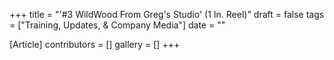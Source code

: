 +++
title = "'#3 WildWood From Greg's Studio' (1 In. Reel)"
draft = false
tags = ["Training, Updates, & Company Media"]
date = ""

[Article]
contributors = []
gallery = []
+++